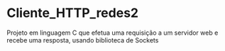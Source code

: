 # Cliente_HTTP_redes2
Projeto em linguagem C que efetua uma requisição a um servidor web e recebe uma resposta, usando biblioteca de Sockets
